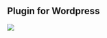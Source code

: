 
## Plugin for Wordpress

<img src="https://drive.google.com/file/d/0BzWlJO5_RuNvc3hhT29rZmR5UU0/view">